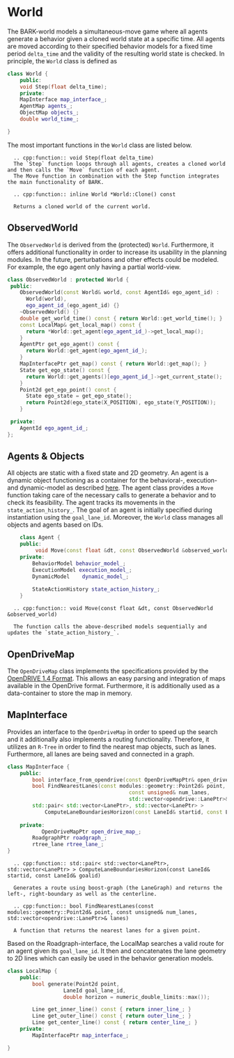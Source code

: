 World
================================
The BARK-world models a simultaneous-move game where all agents generate a behavior given a cloned world state at a specific time. All agents are moved according to their specified behavior models for a fixed time period `delta_time` and the validity of the resulting world state is checked. In principle, the `World` class is defined as 

```cpp
class World {
    public:
	void Step(float delta_time);
    private:
	MapInterface map_interface_;
	AgentMap agents_;
	ObjectMap objects_;
	double world_time_;

}
```

The most important functions in the `World` class are listed below.

```eval_rst
  .. cpp:function:: void Step(float delta_time)
  The `Step` function loops through all agents, creates a cloned world and then calls the `Move` function of each agent.
  The Move function in combination with the Step function integrates the main functionality of BARK.
```

```eval_rst
  .. cpp:function:: inline World *World::Clone() const
  
  Returns a cloned world of the current world.
```

## ObservedWorld
The `ObservedWorld` is derived from the (protected) `World`. Furthermore, it offers additional functionality in order to increase its usability in the planning modules. 
In the future, perturbations and other effects could be modeled. For example, the ego agent only having a partial world-view.

```cpp
class ObservedWorld : protected World {
 public:
    ObservedWorld(const World& world, const AgentId& ego_agent_id) :
      World(world),
      ego_agent_id_(ego_agent_id) {}
    ~ObservedWorld() {}
    double get_world_time() const { return World::get_world_time(); }
    const LocalMap& get_local_map() const {
      return *World::get_agent(ego_agent_id_)->get_local_map();
    }
    AgentPtr get_ego_agent() const {
      return World::get_agent(ego_agent_id_);
    }
    MapInterfacePtr get_map() const { return World::get_map(); }
    State get_ego_state() const {
      return World::get_agents()[ego_agent_id_]->get_current_state();
    }
    Point2d get_ego_point() const {
      State ego_state = get_ego_state();
      return Point2d(ego_state(X_POSITION), ego_state(Y_POSITION));
    }

 private:
    AgentId ego_agent_id_;
};
```

## Agents & Objects
All objects are static with a fixed state and 2D geometry. An agent is a dynamic object functioning as a container for the behavioral-, execution- and dynamic-model as described [here](agent_components.md). The agent class provides a `Move` function taking care of the necessary calls to generate a behavior and to check its feasibility. The agent tracks its movements in the `state_action_history_`. The goal of an agent is initially specified during instantiation using the `goal_lane_id`. Moreover, the `World` class manages all objects and agents based on IDs.

```cpp
	class Agent {
	public:
		 void Move(const float &dt, const ObservedWorld &observed_world);
	private:
		BehaviorModel behavior_model_;
		ExecutionModel execution_model_;
		DynamicModel	dynamic_model_;
	
		StateActionHistory state_action_history_;	
	}
```


```eval_rst
  .. cpp:function:: void Move(const float &dt, const ObservedWorld &observed_world)
  
  The function calls the above-described models sequentially and updates the `state_action_history_`.
```



## OpenDriveMap
The `OpenDriveMap` class implements the specifications provided by the [OpenDRIVE 1.4 Format](http://www.opendrive.org/download.html). This allows an easy parsing and integration of maps available in the OpenDrive format.
Furthermore, it is additionally used as a data-container to store the map in memory.


## MapInterface
Provides an interface to the `OpenDriveMap` in order to speed up the search and it additionally also implements a routing functionality.
Therefore, it utilizes an `R-Tree` in order to find the nearest map objects, such as lanes. Furthermore, all lanes are being saved and connected in a graph.

```cpp
class MapInterface {
	public:
		bool interface_from_opendrive(const OpenDriveMapPtr& open_drive_map);
		bool FindNearestLanes(const modules::geometry::Point2d& point,
                                       const unsigned& num_lanes,
                                       std::vector<opendrive::LanePtr>& lanes);
		std::pair< std::vector<LanePtr>, std::vector<LanePtr> >  
			ComputeLaneBoundariesHorizon(const LaneId& startid, const LaneId& goalid);
		
	private:
	       OpenDriveMapPtr open_drive_map_;
	  	RoadgraphPtr roadgraph_;
	  	rtree_lane rtree_lane_;
}
```

```eval_rst
  .. cpp:function:: std::pair< std::vector<LanePtr>, std::vector<LanePtr> > ComputeLaneBoundariesHorizon(const LaneId& startid, const LaneId& goalid)
  
  Generates a route using boost-graph (the LaneGraph) and returns the left-, right-boundary as well as the centerline.
```


```eval_rst
  .. cpp:function:: bool FindNearestLanes(const modules::geometry::Point2d& point, const unsigned& num_lanes, std::vector<opendrive::LanePtr>& lanes)
  
  A function that returns the nearest lanes for a given point.
```


Based on the Roadgraph-interface, the LocalMap searches a valid route for an agent given its `goal_lane_id`. It then and concatenates the lane geometry to 2D lines which can easily be used in the behavior generation models.

```cpp
class LocalMap {
	public:
		bool generate(Point2d point,
			      LaneId goal_lane_id,
			      double horizon = numeric_double_limits::max());

		Line get_inner_line() const { return inner_line_; }
		Line get_outer_line() const { return outer_line_; }
		Line get_center_line() const { return center_line_; }
	private:
		MapInterfacePtr map_interface_;

}
```
